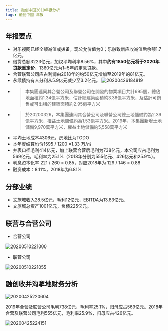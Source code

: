 ```yaml
---
title: 融创中国2019年报分析
tags: 融创中国 年报
---
```


## 年报要点

- 对乐视网已经全额减值或拨备，现公允价值为0；乐融致新应收减值后余额1.7亿元。
- 借贷总额3223亿元，加权平均利率8.56%，其中**约有1850亿元将于2020年贷款重定价**，1360亿元为1~5年的定息贷款。
- 合营联营公司应占利润由2018年的约50亿元增加至2019年的81亿元。
- 永续债持有人分利从5.9亿元减少至3.2亿元。
  ![20200426184819](https://netimages.oss-cn-beijing.aliyuncs.com/20200426184819.png)
- > 本集團連同其合營公司及聯營公司在開發的物業項目共計695個，總佔地面積約1.34億平方米，估計總建築面積約3.36億平方米，及估計可銷售或可出租的建築面積約2.95億平方米
- >於20200326，本集團連同其合營公司及聯營公司總土地儲備約為2.39億平方米，權益土地儲備約為1.53億平方米。2019年，本集團新增土地儲備9,970萬平方米，權益土地儲備約5,558萬平方米
- 平均土地成本4306元，房地比为TODO
- 本年度结算均价1595 / 1200 =1.33 万/㎡
- 并表口径毛利414亿元，加上联营合营后毛利为738亿元，本公司应占毛利为569亿元，毛利率为25.1%（2018年分别为555亿元、426亿元和25.9%）。
- 利息资本化率 221 / 260 = 0.85，对应2018年为 129 / 146 = 0.88
- 融资成本：8.11%，2018年为6.81%

## 分部业绩

- 文旅城收入28.5亿元，毛利12亿元，EBITDA为13.83亿元。
- 文旅城总资产1001亿元，负债225亿元。

## 联营与合营公司

- 合营公司

![20200510221000](https://netimages.oss-cn-beijing.aliyuncs.com/20200510221000.png)

- 联营公司 

![20200510221055](https://netimages.oss-cn-beijing.aliyuncs.com/20200510221055.png)

## 融创收并沟拿地财务分析

![20200425220604](https://netimages.oss-cn-beijing.aliyuncs.com/20200425220604.png)

2019年合营及联营公司毛利738亿元，毛利率25.1%，归母应占569亿元。2018年合营及联营公司毛利555亿元，毛利率25.9%，归母应占426亿元。

![20200425224151](https://netimages.oss-cn-beijing.aliyuncs.com/20200425224151.png)
